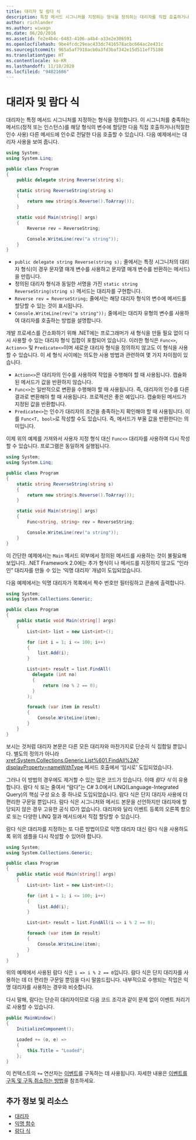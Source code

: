 ```yaml
---
title: 대리자 및 람다 식
description: 특정 메서드 시그니처를 지정하는 형식을 정의하는 대리자를 직접 호출하거나 다른 메서드에 전달하여 호출할 수 있는 방법을 알아봅니다.
author: richlander
ms.author: wiwagn
ms.date: 06/20/2016
ms.assetid: fe2e4b4c-6483-4106-a4b4-a33e2e306591
ms.openlocfilehash: 9be4fcdc29eac433dc7416578acbc664ac2e431c
ms.sourcegitcommit: 965a5af7918acb0a3fd3baf342e15d511ef75188
ms.translationtype: HT
ms.contentlocale: ko-KR
ms.lasthandoff: 11/18/2020
ms.locfileid: "94821686"
---
```

# <a name="delegates-and-lambdas"></a>대리자 및 람다 식

대리자는 특정 메서드 시그니처를 지정하는 형식을 정의합니다. 이 시그니처를 충족하는 메서드(정적 또는 인스턴스)를 해당 형식의 변수에 할당한 다음 직접 호출하거나(적절한 인수 사용) 다른 메서드에 인수로 전달한 다음 호출할 수 있습니다. 다음 예제에서는 대리자 사용을 보여 줍니다.

```csharp
using System;
using System.Linq;

public class Program
{
    public delegate string Reverse(string s);

    static string ReverseString(string s)
    {
        return new string(s.Reverse().ToArray());
    }

    static void Main(string[] args)
    {
        Reverse rev = ReverseString;

        Console.WriteLine(rev("a string"));
    }
}
```

* `public delegate string Reverse(string s);` 줄에서는 특정 시그니처의 대리자 형식(이 경우 문자열 매개 변수를 사용하고 문자열 매개 변수를 반환하는 메서드)을 만듭니다.
* 정의된 대리자 형식과 동일한 서명을 가진 `static string ReverseString(string s)` 메서드는 대리자를 구현합니다.
* `Reverse rev = ReverseString;` 줄에서는 해당 대리자 형식의 변수에 메서드를 할당할 수 있는 것이 표시됩니다.
* `Console.WriteLine(rev("a string"));` 줄에서는 대리자 유형의 변수를 사용하여 대리자를 호출하는 방법을 설명합니다.

개발 프로세스를 간소화하기 위해 .NET에는 프로그래머가 새 형식을 만들 필요 없이 다시 사용할 수 있는 대리자 형식 집합이 포함되어 있습니다. 이러한 형식은 `Func<>`, `Action<>` 및 `Predicate<>`이며 새로운 대리자 형식을 정의하지 않고도 이 형식을 사용할 수 있습니다. 이 세 형식 사이에는 의도한 사용 방법과 관련하여 몇 가지 차이점이 있습니다.

* `Action<>`은 대리자의 인수를 사용하여 작업을 수행해야 할 때 사용됩니다. 캡슐화된 메서드가 값을 반환하지 않습니다.
* `Func<>`는 일반적으로 변환을 수행해야 할 때 사용됩니다. 즉, 대리자의 인수를 다른 결과로 변환해야 할 때 사용됩니다. 프로젝션은 좋은 예입니다. 캡슐화된 메서드가 지정된 값을 반환합니다.
* `Predicate<>`는 인수가 대리자의 조건을 충족하는지 확인해야 할 때 사용됩니다. 이를 `Func<T, bool>`로 작성할 수도 있습니다. 즉, 메서드가 부울 값을 반환한다는 의미입니다.

이제 위의 예제를 가져와서 사용자 지정 형식 대신 `Func<>` 대리자를 사용하여 다시 작성할 수 있습니다. 프로그램은 동일하게 실행됩니다.

```csharp
using System;
using System.Linq;

public class Program
{
    static string ReverseString(string s)
    {
        return new string(s.Reverse().ToArray());
    }

    static void Main(string[] args)
    {
        Func<string, string> rev = ReverseString;

        Console.WriteLine(rev("a string"));
    }
}
```

이 간단한 예제에서는 `Main` 메서드 외부에서 정의된 메서드를 사용하는 것이 불필요해 보입니다. .NET Framework 2.0에는 추가 형식이 나 메서드를 지정하지 않고도 “인라인” 대리자를 만들 수 있는 ‘익명 대리자’ 개념이 도입되었습니다.

다음 예제에서는 익명 대리자가 목록에서 짝수 번호만 필터링하고 콘솔에 출력합니다.

```csharp
using System;
using System.Collections.Generic;

public class Program
{
    public static void Main(string[] args)
    {
        List<int> list = new List<int>();

        for (int i = 1; i <= 100; i++)
        {
            list.Add(i);
        }

        List<int> result = list.FindAll(
          delegate (int no)
          {
              return (no % 2 == 0);
          }
        );

        foreach (var item in result)
        {
            Console.WriteLine(item);
        }
    }
}
```

보시는 것처럼 대리자 본문은 다른 모든 대리자와 마찬가지로 단순히 식 집합일 뿐입니다. 별도의 정의가 아니라 <xref:System.Collections.Generic.List%601.FindAll%2A?displayProperty=nameWithType> 메서드 호출에서 ‘임시로’ 도입되었습니다.

그러나 이 방법의 경우에도 제거할 수 있는 많은 코드가 있습니다. 이때 *람다 식* 이 유용합니다. 람다 식 또는 줄여서 “람다”는 C# 3.0에서 LINQ(Language-Integrated Query)의 핵심 구성 요소 중 하나로 도입되었습니다. 람다 식은 단지 대리자 사용에 더 편리한 구문일 뿐입니다. 람다 식은 시그니처와 메서드 본문을 선언하지만 대리자에 할당되지 않은 경우 고유한 공식 ID가 없습니다. 대리자와 달리 이벤트 등록의 오른쪽 항으로 또는 다양한 LINQ 절과 메서드에서 직접 할당할 수 있습니다.

람다 식은 대리자를 지정하는 또 다른 방법이므로 익명 대리자 대신 람다 식을 사용하도록 위의 샘플을 다시 작성할 수 있어야 합니다.

```csharp
using System;
using System.Collections.Generic;

public class Program
{
    public static void Main(string[] args)
    {
        List<int> list = new List<int>();

        for (int i = 1; i <= 100; i++)
        {
            list.Add(i);
        }

        List<int> result = list.FindAll(i => i % 2 == 0);

        foreach (var item in result)
        {
            Console.WriteLine(item);
        }
    }
}
```

위의 예제에서 사용된 람다 식은 `i => i % 2 == 0`입니다. 람다 식은 단지 대리자를 사용하는 데 더 편리한 구문일 뿐임을 다시 말씀드립니다. 내부적으로 수행되는 작업은 익명 대리자를 사용하는 경우와 비슷합니다.

다시 말해, 람다는 단순히 대리자이므로 다음 코드 조각과 같이 문제 없이 이벤트 처리기로 사용할 수 있습니다.

```csharp
public MainWindow()
{
    InitializeComponent();

    Loaded += (o, e) =>
    {
        this.Title = "Loaded";
    };
}
```

이 컨텍스트의 `+=` 연산자는 [이벤트](../csharp/language-reference/keywords/event.md)를 구독하는 데 사용됩니다. 자세한 내용은 [이벤트를 구독 및 구독 취소하는 방법](../csharp/programming-guide/events/how-to-subscribe-to-and-unsubscribe-from-events.md)을 참조하세요.

## <a name="further-reading-and-resources"></a>추가 정보 및 리소스

* [대리자](../csharp/programming-guide/delegates/index.md)
* [익명 함수](../csharp/programming-guide/statements-expressions-operators/anonymous-functions.md)
* [람다 식](../csharp/language-reference/operators/lambda-expressions.md)
